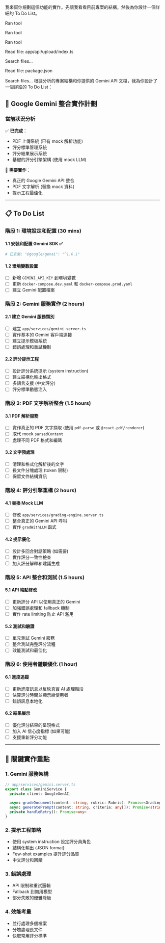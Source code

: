 
我來幫你規劃這個功能的實作。先讓我看看目前專案的結構，然後為你設計一個詳細的 To Do List。

Ran tool

Ran tool

Ran tool

Read file: app/api/upload/index.ts

Search files...

Read file: package.json

Search files...
根據分析的專案結構和你提供的 Gemini API 文檔，我為你設計了一個詳細的 To Do List：

## 🚀 Google Gemini 整合實作計劃

### 當前狀況分析
✅ **已完成**：
- PDF 上傳系統 (已有 mock 解析功能)
- 評分標準管理系統
- 評分結果展示系統 
- 基礎的評分引擎架構 (使用 mock LLM)

🔄 **需要實作**：
- 真正的 Google Gemini API 整合
- PDF 文字解析 (替換 mock 資料)
- 提示工程最佳化

---

## 📋 To Do List 

### 階段 1: 環境設定和配置 (30 mins)

#### 1.1 安裝和配置 Gemini SDK ✅
```bash
# 已安裝: "@google/genai": "^1.0.1"
```

#### 1.2 環境變數設置
- [ ] 新增 `GEMINI_API_KEY` 到環境變數
- [ ] 更新 `docker-compose.dev.yaml` 和 `docker-compose.prod.yaml`
- [ ] 建立 Gemini 配置檔案

### 階段 2: Gemini 服務實作 (2 hours)

#### 2.1 建立 Gemini 服務類別
- [ ] 建立 `app/services/gemini.server.ts`
- [ ] 實作基本的 Gemini 客戶端連接
- [ ] 建立提示模板系統
- [ ] 錯誤處理和重試機制

#### 2.2 評分提示工程
- [ ] 設計評分系統提示 (system instruction)
- [ ] 建立結構化輸出格式
- [ ] 多語言支援 (中文評分)
- [ ] 評分標準動態注入

### 階段 3: PDF 文字解析整合 (1.5 hours)

#### 3.1 PDF 解析服務
- [ ] 實作真正的 PDF 文字擷取 (使用 `pdf-parse` 或 `@react-pdf/renderer`)
- [ ] 取代 mock `parsedContent`
- [ ] 處理不同 PDF 格式和編碼

#### 3.2 文字預處理
- [ ] 清理和格式化解析後的文字
- [ ] 長文件分塊處理 (token 限制)
- [ ] 保留文件結構資訊

### 階段 4: 評分引擎重構 (2 hours)

#### 4.1 替換 Mock LLM
- [ ] 修改 `app/services/grading-engine.server.ts`
- [ ] 整合真正的 Gemini API 呼叫
- [ ] 實作 `gradWithLLM` 函式

#### 4.2 提示優化
- [ ] 設計多回合對話策略 (如需要)
- [ ] 實作評分一致性檢查
- [ ] 加入評分解釋和建議生成

### 階段 5: API 整合和測試 (1.5 hours)

#### 5.1 API 端點修改
- [ ] 更新評分 API 以使用真正的 Gemini
- [ ] 加強錯誤處理和 fallback 機制
- [ ] 實作 rate limiting 防止 API 濫用

#### 5.2 測試和驗證
- [ ] 單元測試 Gemini 服務
- [ ] 整合測試完整評分流程
- [ ] 效能測試和最佳化

### 階段 6: 使用者體驗優化 (1 hour)

#### 6.1 進度追蹤
- [ ] 更新進度訊息以反映真實 AI 處理階段
- [ ] 估算評分時間並顯示給使用者
- [ ] 錯誤訊息本地化

#### 6.2 結果展示
- [ ] 優化評分結果的呈現格式
- [ ] 加入 AI 信心度指標 (如果可能)
- [ ] 支援重新評分功能

---

## 🎯 關鍵實作重點

### 1. **Gemini 服務架構**
```typescript
// app/services/gemini.server.ts
export class GeminiService {
  private client: GoogleGenAI;
  
  async gradeDocument(content: string, rubric: Rubric): Promise<GradingResult>
  async generatePrompt(content: string, criteria: any[]): Promise<string>
  private handleRetry(): Promise<any>
}
```

### 2. **提示工程策略**
- 使用 system instruction 設定評分員角色
- 結構化輸出 (JSON format)
- Few-shot examples 提升評分品質
- 中文評分和回饋

### 3. **錯誤處理**
- API 限制和重試邏輯
- Fallback 到備用模型
- 部分失敗的優雅降級

### 4. **效能考量**
- 並行處理多個檔案
- 分塊處理長文件
- 快取常用評分標準

